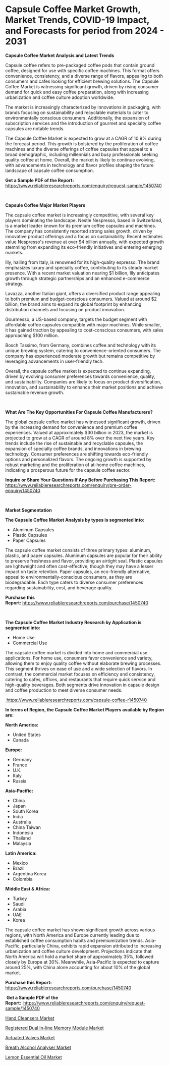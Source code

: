 <p><h1>Capsule Coffee Market Growth, Market Trends, COVID-19 Impact, and Forecasts for period from 2024 - 2031</h1></p><p><strong>Capsule Coffee Market Analysis and Latest Trends</strong></p>
<p><p>Capsule coffee refers to pre-packaged coffee pods that contain ground coffee, designed for use with specific coffee machines. This format offers convenience, consistency, and a diverse range of flavors, appealing to both consumers and cafes looking for efficient brewing solutions. The Capsule Coffee Market is witnessing significant growth, driven by rising consumer demand for quick and easy coffee preparation, along with increasing urbanization and coffee culture adoption worldwide. </p><p>The market is increasingly characterized by innovations in packaging, with brands focusing on sustainability and recyclable materials to cater to environmentally conscious consumers. Additionally, the expansion of subscription services and the introduction of gourmet and specialty coffee capsules are notable trends. </p><p>The Capsule Coffee Market is expected to grow at a CAGR of 10.9% during the forecast period. This growth is bolstered by the proliferation of coffee machines and the diverse offerings of coffee capsules that appeal to a broad demographic, including millennials and busy professionals seeking quality coffee at home. Overall, the market is likely to continue evolving, with advancements in technology and flavor profiles shaping the future landscape of capsule coffee consumption.</p></p>
<p><strong>Get a Sample PDF of the Report:&nbsp;</strong> <a href="https://www.reliableresearchreports.com/enquiry/request-sample/1450740?utm_campaign=13&utm_medium=2&utm_source=Github&utm_content=ia&utm_term=11122024&utm_id=capsule-coffee">https://www.reliableresearchreports.com/enquiry/request-sample/1450740</a></p>
<p>&nbsp;</p>
<p><strong>Capsule Coffee Major Market Players</strong></p>
<p><p>The capsule coffee market is increasingly competitive, with several key players dominating the landscape. Nestle Nespresso, based in Switzerland, is a market leader known for its premium coffee capsules and machines. The company has consistently reported strong sales growth, driven by innovative product offerings and a focus on sustainability. Recent estimates value Nespresso's revenue at over $4 billion annually, with expected growth stemming from expanding its eco-friendly initiatives and entering emerging markets.</p><p>Illy, hailing from Italy, is renowned for its high-quality espresso. The brand emphasizes luxury and specialty coffee, contributing to its steady market presence. With a recent market valuation nearing $1 billion, Illy anticipates growth through strategic partnerships and an enhanced e-commerce strategy.</p><p>Lavazza, another Italian giant, offers a diversified product range appealing to both premium and budget-conscious consumers. Valued at around $2 billion, the brand aims to expand its global footprint by enhancing distribution channels and focusing on product innovation.</p><p>Gourmesso, a US-based company, targets the budget segment with affordable coffee capsules compatible with major machines. While smaller, it has gained traction by appealing to cost-conscious consumers, with sales approaching $100 million.</p><p>Bosch Tassimo, from Germany, combines coffee and technology with its unique brewing system, catering to convenience-oriented consumers. The company has experienced moderate growth but remains competitive by leveraging advancements in user-friendly tech.</p><p>Overall, the capsule coffee market is expected to continue expanding, driven by evolving consumer preferences towards convenience, quality, and sustainability. Companies are likely to focus on product diversification, innovation, and sustainability to enhance their market positions and achieve sustainable revenue growth.</p></p>
<p>&nbsp;</p>
<p><strong>What Are The Key Opportunities For Capsule Coffee Manufacturers?</strong></p>
<p><p>The global capsule coffee market has witnessed significant growth, driven by the increasing demand for convenience and premium coffee experiences. Valued at approximately $30 billion in 2023, the market is projected to grow at a CAGR of around 8% over the next five years. Key trends include the rise of sustainable and recyclable capsules, the expansion of specialty coffee brands, and innovations in brewing technology. Consumer preferences are shifting towards eco-friendly options and personalized flavors. The ongoing growth is supported by robust marketing and the proliferation of at-home coffee machines, indicating a prosperous future for the capsule coffee sector.</p></p>
<p><strong>Inquire or Share Your Questions If Any Before Purchasing This Report:</strong> <a href="https://www.reliableresearchreports.com/enquiry/pre-order-enquiry/1450740?utm_campaign=13&utm_medium=2&utm_source=Github&utm_content=ia&utm_term=11122024&utm_id=capsule-coffee">https://www.reliableresearchreports.com/enquiry/pre-order-enquiry/1450740</a></p>
<p>&nbsp;</p>
<p><strong>Market Segmentation</strong></p>
<p><strong>The Capsule Coffee Market Analysis by types is segmented into:</strong></p>
<p><ul><li>Aluminum Capsules</li><li>Plastic Capsules</li><li>Paper Capsules</li></ul></p>
<p><p>The capsule coffee market consists of three primary types: aluminum, plastic, and paper capsules. Aluminum capsules are popular for their ability to preserve freshness and flavor, providing an airtight seal. Plastic capsules are lightweight and often cost-effective, though they may have a lesser impact on taste retention. Paper capsules, an eco-friendly alternative, appeal to environmentally-conscious consumers, as they are biodegradable. Each type caters to diverse consumer preferences regarding sustainability, cost, and beverage quality.</p></p>
<p><strong>Purchase this Report:&nbsp;</strong><a href="https://www.reliableresearchreports.com/purchase/1450740?utm_campaign=13&utm_medium=2&utm_source=Github&utm_content=ia&utm_term=11122024&utm_id=capsule-coffee">https://www.reliableresearchreports.com/purchase/1450740</a></p>
<p>&nbsp;</p>
<p><strong>The Capsule Coffee Market Industry Research by Application is segmented into:</strong></p>
<p><ul><li>Home Use</li><li>Commercial Use</li></ul></p>
<p><p>The capsule coffee market is divided into home and commercial use applications. For home use, consumers favor convenience and variety, allowing them to enjoy quality coffee without elaborate brewing processes. This segment thrives on ease of use and a wide selection of flavors. In contrast, the commercial market focuses on efficiency and consistency, catering to cafes, offices, and restaurants that require quick service and high-quality beverages. Both segments drive innovation in capsule design and coffee production to meet diverse consumer needs.</p></p>
<p><a href="https://www.reliableresearchreports.com/capsule-coffee-r1450740?utm_campaign=13&utm_medium=2&utm_source=Github&utm_content=ia&utm_term=11122024&utm_id=capsule-coffee">&nbsp;https://www.reliableresearchreports.com/capsule-coffee-r1450740</a></p>
<p><strong>In terms of Region, the Capsule Coffee Market Players available by Region are:</strong></p>
<p>
    <p> <strong> North America: </strong>
        <ul>
            <li>United States</li>
            <li>Canada</li>
        </ul>
        </p> 
    <p> <strong> Europe: </strong>
        <ul>
            <li>Germany</li>
            <li>France</li>
            <li>U.K.</li>
            <li>Italy</li>
            <li>Russia</li>
        </ul>
        </p> 
    <p> <strong> Asia-Pacific: </strong>
        <ul>
            <li>China</li>
            <li>Japan</li>
            <li>South Korea</li>
            <li>India</li>
            <li>Australia</li>
            <li>China Taiwan</li>
            <li>Indonesia</li>
            <li>Thailand</li>
            <li>Malaysia</li>
        </ul>
        </p> 
    <p> <strong> Latin America: </strong>
        <ul>
            <li>Mexico</li>
            <li>Brazil</li>
            <li>Argentina Korea</li>
            <li>Colombia</li>
        </ul>
        </p> 
    <p> <strong> Middle East & Africa: </strong>
        <ul>
            <li>Turkey</li>
            <li>Saudi</li>
            <li>Arabia</li>
            <li>UAE</li>
            <li>Korea</li>
        </ul>
    </p>
    </p>
<p><p>The capsule coffee market has shown significant growth across various regions, with North America and Europe currently leading due to established coffee consumption habits and premiumization trends. Asia-Pacific, particularly China, exhibits rapid expansion attributed to increasing urbanization and coffee culture development. Projections indicate that North America will hold a market share of approximately 35%, followed closely by Europe at 30%. Meanwhile, Asia-Pacific is expected to capture around 25%, with China alone accounting for about 10% of the global market.</p></p>
<p><strong>Purchase this Report: </strong><a href="https://www.reliableresearchreports.com/purchase/1450740?utm_campaign=13&utm_medium=2&utm_source=Github&utm_content=ia&utm_term=11122024&utm_id=capsule-coffee">https://www.reliableresearchreports.com/purchase/1450740</a></p>
<p>&nbsp;<strong>Get a Sample PDF of the Report:&nbsp;&nbsp;</strong><a href="https://www.reliableresearchreports.com/enquiry/request-sample/1450740?utm_campaign=13&utm_medium=2&utm_source=Github&utm_content=ia&utm_term=11122024&utm_id=capsule-coffee">https://www.reliableresearchreports.com/enquiry/request-sample/1450740</a></p>
<p><strong></strong></p>
<p><p><a href="https://www.linkedin.com/pulse/based-insight-dial-vnq0f?utm_campaign=13&utm_medium=2&utm_source=Github&utm_content=ia&utm_term=11122024&utm_id=capsule-coffee">Hand Cleansers Market</a></p><p><a href="https://github.com/JakirUddin511/Market-Research-Report-List-1/blob/main/registered-dual-in-line-memory-module-market.md?utm_campaign=13&utm_medium=2&utm_source=Github&utm_content=ia&utm_term=11122024&utm_id=capsule-coffee">Registered Dual In-line Memory Module Market</a></p><p><a href="https://github.com/ChiragRP21/Market-Research-Report-List-6/blob/main/actuated-valves-market.md?utm_campaign=13&utm_medium=2&utm_source=Github&utm_content=ia&utm_term=11122024&utm_id=capsule-coffee">Actuated Valves Market</a></p><p><a href="https://www.linkedin.com/pulse/based-insight-dial-vnq0f?utm_campaign=13&utm_medium=2&utm_source=Github&utm_content=ia&utm_term=11122024&utm_id=capsule-coffee">Breath Alcohol Analyser Market</a></p><p><a href="https://www.linkedin.com/pulse/res-insight-dial-qultf?utm_campaign=13&utm_medium=2&utm_source=Github&utm_content=ia&utm_term=11122024&utm_id=capsule-coffee">Lemon Essential Oil Market</a></p></p>